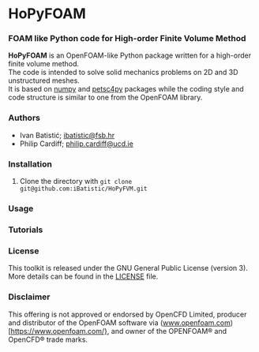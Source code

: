 # HoPyFOAM  
### FOAM like Python code for High-order Finite Volume Method

__HoPyFOAM__ is an OpenFOAM-like Python package written for a high-order finite volume method.  
The code is intended to solve solid mechanics problems on 2D and 3D unstructured meshes.  
It is based on [numpy](https://numpy.org/) and [petsc4py](https://petsc.org/release/petsc4py/) packages while the coding style and code structure is similar to one from the OpenFOAM library.

### Authors
 - Ivan Batistić; [ibatistic@fsb.hr](ibatistic@fsb.hr)
 - Philip Cardiff; [philip.cardiff@ucd.ie](philip.cardiff@ucd.ie)

### Installation

1. Clone the directory with `git clone git@github.com:iBatistic/HoPyFVM.git`

### Usage

### Tutorials


### License
This toolkit is released under the GNU General Public License (version 3). More details can be found in the [LICENSE](./LICENSE.txt) file.

### Disclaimer
This offering is not approved or endorsed by OpenCFD Limited, producer and distributor of the OpenFOAM software via (www.openfoam.com)[https://www.openfoam.com/}, and owner of the OPENFOAM® and OpenCFD® trade marks.

